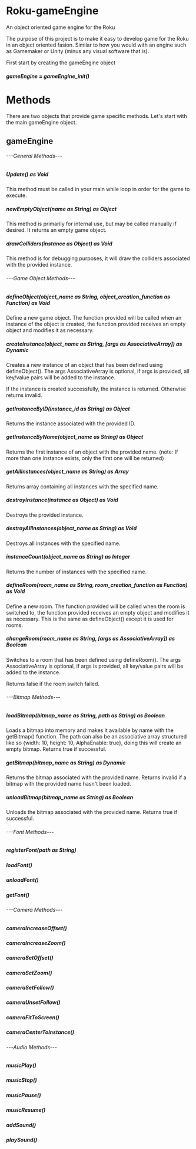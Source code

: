 Roku-gameEngine
======
An object oriented game engine for the Roku

The purpose of this project is to make it easy to develop game for the Roku in an object oriented fasion. Similar to how you would with an engine such as Gamemaker or Unity (minus any visual software that is).

First start by creating the gameEngine object

##### gameEngine = gameEngine_init()

# Methods
There are two objects that provide game specific methods. Let's start with the main gameEngine object.

gameEngine
------
###### ---General Methods---
##### Update() as Void
This method must be called in your main while loop in order for the game to execute.
##### newEmptyObject(name as String) as Object
This method is primarily for internal use, but may be called manually if desired. It returns an empty game object.
##### drawColliders(instance as Object) as Void
This method is for debugging purposes, it will draw the colliders associated with the provided instance.

###### ---Game Object Methods---
##### defineObject(object_name as String, object_creation_function as Function) as Void
Define a new game object. The function provided will be called when an instance of the object is created, the function provided receives an empty object and modifies it as necessary.
##### createInstance(object_name as String, [args as AssociativeArray]) as Dynamic
Creates a new instance of an object that has been defined using defineObject(). The args AssociativeArray is optional, if args is provided, all key/value pairs will be added to the instance.

If the instance is created successfully, the instance is returned. Otherwise returns invalid.
##### getInstanceByID(instance_id as String) as Object
Returns the instance associated with the provided ID.
##### getInstanceByName(object_name as String) as Object
Returns the first instance of an object with the provided name. (note: If more than one instance exists, only the first one will be returned)
##### getAllInstances(object_name as String) as Array
Returns array containing all instances with the specified name.
##### destroyInstance(instance as Object) as Void
Destroys the provided instance.
##### destroyAllInstances(object_name as String) as Void
Destroys all instances with the specified name.
##### instanceCount(object_name as String) as Integer
Returns the number of instances with the specified name.

##### defineRoom(room_name as String, room_creation_function as Function) as Void
Define a new room. The function provided will be called when the room is switched to, the function provided receives an empty object and modifies it as necessary. This is the same as defineObject() except it is used for rooms.
##### changeRoom(room_name as String, [args as AssociativeArray]) as Boolean
Switches to a room that has been defined using defineRoom(). The args AssociativeArray is optional, if args is provided, all key/value pairs will be added to the instance.

Returns false if the room switch failed.

###### ---Bitmap Methods---
##### loadBitmap(bitmap_name as String, path as String) as Boolean
Loads a bitmap into memory and makes it available by name with the getBitmap() function. The path can also be an associative array structured like so {width: 10, height: 10, AlphaEnable: true}, doing this will create an empty bitmap. Returns true if successful.
##### getBitmap(bitmap_name as String) as Dynamic
Returns the bitmap associated with the provided name. Returns invalid if a bitmap with the provided name hasn't been loaded.
##### unloadBitmap(bitmap_name as String) as Boolean
Unloads the bitmap associated with the provided name. Returns true if successful.

###### ---Font Methods---
##### registerFont(path as String)
##### loadFont()
##### unloadFont()
##### getFont()

###### ---Camera Methods---
##### cameraIncreaseOffset()
##### cameraIncreaseZoom()
##### cameraSetOffset()
##### cameraSetZoom()
##### cameraSetFollow()
##### cameraUnsetFollow()
##### cameraFitToScreen()
##### cameraCenterToInstance()

###### ---Audio Methods---
##### musicPlay()
##### musicStop()
##### musicPause()
##### musicResume()
##### addSound()
##### playSound()
